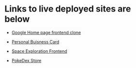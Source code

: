 # Links to live deployed sites are below 

* [Google Home page frontend clone](https://65aeb240ba900434abb4f4ec--incomparable-kelpie-389bbe.netlify.app/)
  
* [Personal Buisness Card](https://akshatbuisnesscard.netlify.app)
  
* [Space Exploration Frontend ](https://spacexplorationn.netlify.app/)
  
* [PokeDex Store](https://pokedexcardsweb.netlify.app/)
